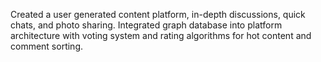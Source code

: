 Created a user generated content platform, in-depth discussions, quick chats, and photo sharing. Integrated graph database into platform architecture with voting system and rating algorithms for hot content and comment sorting. 